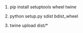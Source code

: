 1. pip install setuptools wheel twine

2. python setup.py sdist bdist_wheel

3. twine upload dist/*

